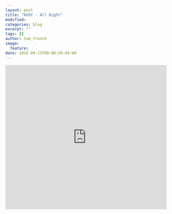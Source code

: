 ```yaml
---
layout: post
title: "NVOY - All Night"
modified:
categories: blog
excerpt: ""
tags: []
author: tom_french
image:
  feature:
date: 2016-09-13T08:08:50-04:00
---
```


<iframe width="100%" height="450" scrolling="no" frameborder="no" src="https://w.soundcloud.com/player/?url=https%3A//api.soundcloud.com/tracks/220214725&amp;auto_play=false&amp;hide_related=false&amp;show_comments=true&amp;show_user=true&amp;show_reposts=false&amp;visual=true"></iframe>
